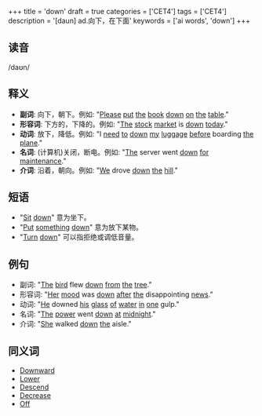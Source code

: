 +++
title = 'down'
draft = true
categories = ['CET4']
tags = ['CET4']
description = '[daun] ad.向下，在下面'
keywords = ['ai words', 'down']
+++

## 读音
/daʊn/

## 释义
- **副词**: 向下，朝下。例如: "[Please](/zh/post/please/) [put](/zh/post/put/) [the](/zh/post/the/) [book](/zh/post/book/) [down](/zh/post/down/) [on](/zh/post/on/) [the](/zh/post/the/) [table](/zh/post/table/)."
- **形容词**: 下方的，下降的。例如: "[The](/zh/post/the/) [stock](/zh/post/stock/) [market](/zh/post/market/) is [down](/zh/post/down/) [today](/zh/post/today/)."
- **动词**: 放下，降低。例如: "I [need](/zh/post/need/) [to](/zh/post/to/) [down](/zh/post/down/) [my](/zh/post/my/) [luggage](/zh/post/luggage/) [before](/zh/post/before/) boarding [the](/zh/post/the/) [plane](/zh/post/plane/)."
- **名词**: (计算机)关闭，断电。例如: "[The](/zh/post/the/) server went [down](/zh/post/down/) [for](/zh/post/for/) [maintenance](/zh/post/maintenance/)."
- **介词**: 沿着，朝向。例如: "[We](/zh/post/we/) drove [down](/zh/post/down/) [the](/zh/post/the/) [hill](/zh/post/hill/)."

## 短语
- "[Sit](/zh/post/sit/) [down](/zh/post/down/)" 意为坐下。
- "[Put](/zh/post/put/) [something](/zh/post/something/) [down](/zh/post/down/)" 意为放下某物。
- "[Turn](/zh/post/turn/) [down](/zh/post/down/)" 可以指拒绝或调低音量。

## 例句
- 副词: "[The](/zh/post/the/) [bird](/zh/post/bird/) flew [down](/zh/post/down/) [from](/zh/post/from/) [the](/zh/post/the/) [tree](/zh/post/tree/)."
- 形容词: "[Her](/zh/post/her/) [mood](/zh/post/mood/) was [down](/zh/post/down/) [after](/zh/post/after/) [the](/zh/post/the/) disappointing [news](/zh/post/news/)."
- 动词: "[He](/zh/post/he/) downed [his](/zh/post/his/) [glass](/zh/post/glass/) [of](/zh/post/of/) [water](/zh/post/water/) [in](/zh/post/in/) [one](/zh/post/one/) gulp."
- 名词: "[The](/zh/post/the/) [power](/zh/post/power/) went [down](/zh/post/down/) [at](/zh/post/at/) [midnight](/zh/post/midnight/)."
- 介词: "[She](/zh/post/she/) walked [down](/zh/post/down/) [the](/zh/post/the/) aisle."

## 同义词
- [Downward](/zh/post/downward/)
- [Lower](/zh/post/lower/)
- [Descend](/zh/post/descend/)
- [Decrease](/zh/post/decrease/)
- [Off](/zh/post/off/)
